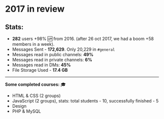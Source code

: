 # 2017 in review

## Stats:

- **282** users +98% :up: from 2016. (after 26 oct 2017, we had a boom +58 members in a week).
- Messages Sent - **172,629**. Only 20,229 in `#general`
- Messages read in public channels: **49%**
- Messages read in private channels: **6%** 
- Messages read in DMs: **45%** 
- File Storage Used - **17.4 GB**

--------------------------------------------------------------------------------

**Some completed courses:** :mortar_board:

- HTML & CSS (2 groups)
- JavaScript (2 groups), stats: total students - 10, successfully finished - 5 
- Design
- PHP & MySQL

